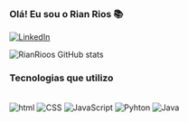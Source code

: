 ### Olá! Eu sou o Rian Rios 📚

[![LinkedIn](https://img.shields.io/badge/LinkedIn-0077B5?style=for-the-badge&logo=linkedin&logoColor=white)](https://www.linkedin.com/in/rian-rios-lemes-72b80524a?lipi=urn%3Ali%3Apage%3Ad_flagship3_profile_view_base_contact_details%3BT6Gu%2FlGARYmgnfUI%2BmY2qw%3D%3D) 

![RianRioos GitHub stats](https://github-readme-stats.vercel.app/api?username=RianRioos&show_icons=true&theme=dark)

### Tecnologias que utilizo

<div style="display: inline_block"><br>
<img textalign="center" alt="html" src="https://img.shields.io/badge/HTML-239120?style=for-the-badge&logo=html5&logoColor=white">
<img textalign="center" alt="CSS" src="https://img.shields.io/badge/CSS-239120?&style=for-the-badge&logo=css3&logoColor=white">
<img textalign="center" alt="JavaScript" src="https://img.shields.io/badge/JavaScript-F7DF1E?style=for-the-badge&logo=javascript&logoColor=black">
<img textalign="center" alt="Pyhton" src="https://img.shields.io/badge/Python-3776AB?style=for-the-badge&logo=python&logoColor=yellow">
<img textalign="center" alt="Java" src="https://img.shields.io/badge/Java-ED8B00?style=for-the-badge&logo=openjdk&logoColor=black">

</div>
